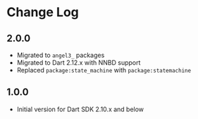 # Change Log

## 2.0.0

* Migrated to `angel3_` packages
* Migrated to Dart 2.12.x with NNBD support
* Replaced `package:state_machine` with `package:statemachine`

## 1.0.0

* Initial version for Dart SDK 2.10.x and below
